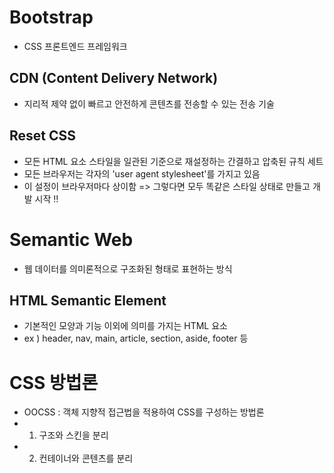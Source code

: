 # Bootstrap
- CSS 프론트엔드 프레임워크

## CDN (Content Delivery Network)
- 지리적 제약 없이 빠르고 안전하게 콘텐츠를 전송할 수 있는 전송 기술


## Reset CSS
- 모든 HTML 요소 스타일을 일관된 기준으로 재설정하는 간결하고 압축된 규칙 세트
- 모든 브라우저는 각자의 'user agent stylesheet'를 가지고 있음
- 이 설정이 브라우저마다 상이함
=> 그렇다면 모두 똑같은 스타일 상태로 만들고 개발 시작 !!


# Semantic Web
- 웹 데이터를 의미론적으로 구조화된 형태로 표현하는 방식

## HTML Semantic Element
- 기본적인 모양과 기능 이외에 의미를 가지는 HTML 요소
- ex ) header, nav, main, article, section, aside, footer 등


# CSS 방법론
- OOCSS : 객체 지향적 접근법을 적용하여 CSS를 구성하는 방법론
- 1. 구조와 스킨을 분리
- 2. 컨테이너와 콘텐츠를 분리